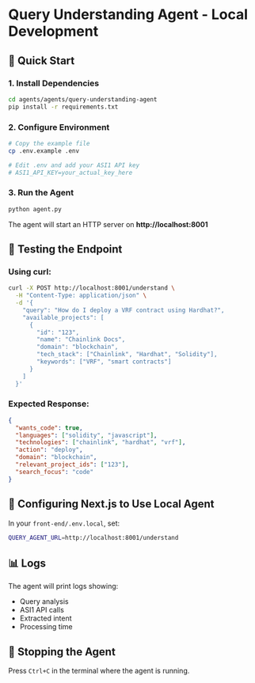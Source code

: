 # Query Understanding Agent - Local Development

## 🚀 Quick Start

### 1. Install Dependencies

```bash
cd agents/agents/query-understanding-agent
pip install -r requirements.txt
```

### 2. Configure Environment

```bash
# Copy the example file
cp .env.example .env

# Edit .env and add your ASI1 API key
# ASI1_API_KEY=your_actual_key_here
```

### 3. Run the Agent

```bash
python agent.py
```

The agent will start an HTTP server on **http://localhost:8001**

## 📡 Testing the Endpoint

### Using curl:

```bash
curl -X POST http://localhost:8001/understand \
  -H "Content-Type: application/json" \
  -d '{
    "query": "How do I deploy a VRF contract using Hardhat?",
    "available_projects": [
      {
        "id": "123",
        "name": "Chainlink Docs",
        "domain": "blockchain",
        "tech_stack": ["Chainlink", "Hardhat", "Solidity"],
        "keywords": ["VRF", "smart contracts"]
      }
    ]
  }'
```

### Expected Response:

```json
{
  "wants_code": true,
  "languages": ["solidity", "javascript"],
  "technologies": ["chainlink", "hardhat", "vrf"],
  "action": "deploy",
  "domain": "blockchain",
  "relevant_project_ids": ["123"],
  "search_focus": "code"
}
```

## 🔧 Configuring Next.js to Use Local Agent

In your `front-end/.env.local`, set:

```bash
QUERY_AGENT_URL=http://localhost:8001/understand
```

## 📊 Logs

The agent will print logs showing:
- Query analysis
- ASI1 API calls
- Extracted intent
- Processing time

## 🛑 Stopping the Agent

Press `Ctrl+C` in the terminal where the agent is running.
